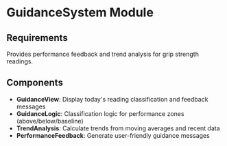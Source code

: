# GuidanceSystem Module

## Requirements
Provides performance feedback and trend analysis for grip strength readings.

## Components
- **GuidanceView**: Display today's reading classification and feedback messages
- **GuidanceLogic**: Classification logic for performance zones (above/below/baseline)
- **TrendAnalysis**: Calculate trends from moving averages and recent data
- **PerformanceFeedback**: Generate user-friendly guidance messages